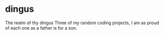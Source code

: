 # dingus
The realm of thy dingus
Three of my random coding projects, I am as proud of each one as a father is for a son. 
